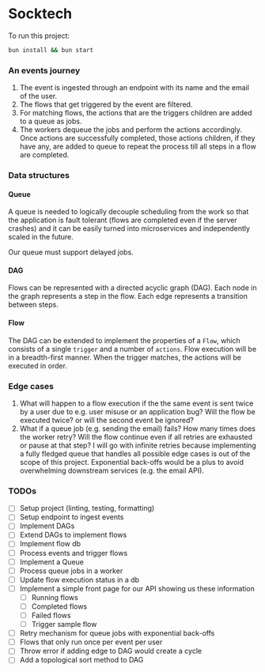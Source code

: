 # Socktech

To run this project:

```bash
bun install && bun start
```

### An events journey

1. The event is ingested through an endpoint with its name and the email of the user.
2. The flows that get triggered by the event are filtered.
3. For matching flows, the actions that are the triggers children are added to a queue as jobs.
4. The workers dequeue the jobs and perform the actions accordingly. Once actions are successfully completed, those actions children, if they have any, are added to queue to repeat the process till all steps in a flow are completed.

### Data structures

#### Queue

A queue is needed to logically decouple scheduling from the work so that the application is fault tolerant (flows are completed even if the server crashes) and it can be easily turned into microservices and independently scaled in the future.

Our queue must support delayed jobs.

#### DAG

Flows can be represented with a directed acyclic graph (DAG). Each node in the graph represents a step in the flow. Each edge represents a transition between steps.

#### Flow

The DAG can be extended to implement the properties of a `Flow`, which consists of a single `trigger` and a number of `actions`. Flow execution will be in a breadth-first manner. When the trigger matches, the actions will be executed in order.

### Edge cases

1. What will happen to a flow execution if the the same event is sent twice by a user due to e.g. user misuse or an application bug? Will the flow be executed twice? or will the second event be ignored?
2. What if a queue job (e.g. sending the email) fails? How many times does the worker retry? Will the flow continue even if all retries are exhausted or pause at that step? I will go with infinite retries because implementing a fully fledged queue that handles all possible edge cases is out of the scope of this project. Exponential back-offs would be a plus to avoid overwhelming downstream services (e.g. the email API).

### TODOs

- [ ] Setup project (linting, testing, formatting)
- [ ] Setup endpoint to ingest events
- [ ] Implement DAGs
- [ ] Extend DAGs to implement flows
- [ ] Implement flow db
- [ ] Process events and trigger flows
- [ ] Implement a Queue
- [ ] Process queue jobs in a worker
- [ ] Update flow execution status in a db
- [ ] Implement a simple front page for our API showing us these information
  - [ ] Running flows
  - [ ] Completed flows
  - [ ] Failed flows
  - [ ] Trigger sample flow
- [ ] Retry mechanism for queue jobs with exponential back-offs
- [ ] Flows that only run once per event per user
- [ ] Throw error if adding edge to DAG would create a cycle
- [ ] Add a topological sort method to DAG
